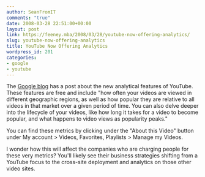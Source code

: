 ```yaml
---
author: SeanFromIT
comments: "true"
date: 2008-03-28 22:51:00+00:00
layout: post
link: https://feeney.mba/2008/03/28/youtube-now-offering-analytics/
slug: youtube-now-offering-analytics
title: YouTube Now Offering Analytics
wordpress_id: 201
categories:
- google
- youtube
---
```


The [Google blog](http://googleblog.blogspot.com/2008/03/insight-into-youtube-videos.html) has a post about the new analytical features of YouTube. These features are free and include "how often your videos are viewed in different geographic regions, as well as how popular they are relative to all videos in that market over a given period of time. You can also delve deeper into the lifecycle of your videos, like how long it takes for a video to become popular, and what happens to video views as popularity peaks."   
  
You can find these metrics by clicking under the "About this Video" button under My account > Videos, Favorites, Playlists > Manage my Videos.  
  
I wonder how this will affect the companies who are charging people for these very metrics? You'll likely see their business strategies shifting from a YouTube focus to the cross-site deployment and analytics on those other video sites.
